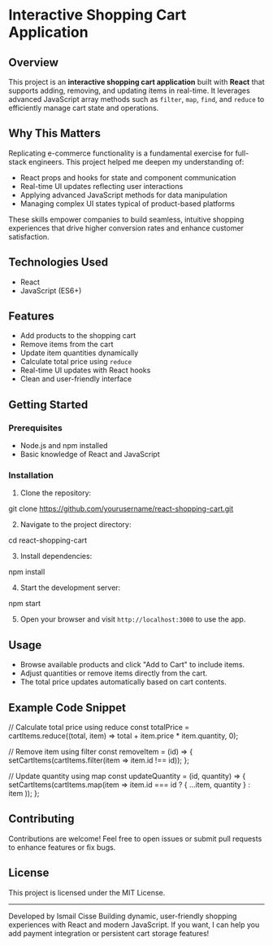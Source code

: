 # Interactive Shopping Cart Application

## Overview

This project is an **interactive shopping cart application** built with **React** that supports adding, removing, and updating items in real-time. It leverages advanced JavaScript array methods such as `filter`, `map`, `find`, and `reduce` to efficiently manage cart state and operations.

## Why This Matters

Replicating e-commerce functionality is a fundamental exercise for full-stack engineers. This project helped me deepen my understanding of:

- React props and hooks for state and component communication  
- Real-time UI updates reflecting user interactions  
- Applying advanced JavaScript methods for data manipulation  
- Managing complex UI states typical of product-based platforms  

These skills empower companies to build seamless, intuitive shopping experiences that drive higher conversion rates and enhance customer satisfaction.

## Technologies Used

- React  
- JavaScript (ES6+)  

## Features

- Add products to the shopping cart  
- Remove items from the cart  
- Update item quantities dynamically  
- Calculate total price using `reduce`  
- Real-time UI updates with React hooks  
- Clean and user-friendly interface  

## Getting Started

### Prerequisites

- Node.js and npm installed  
- Basic knowledge of React and JavaScript  

### Installation

1. Clone the repository:

git clone https://github.com/yourusername/react-shopping-cart.git


2. Navigate to the project directory:

cd react-shopping-cart


3. Install dependencies:

npm install


4. Start the development server:

npm start


5. Open your browser and visit `http://localhost:3000` to use the app.

## Usage

- Browse available products and click "Add to Cart" to include items.  
- Adjust quantities or remove items directly from the cart.  
- The total price updates automatically based on cart contents.

## Example Code Snippet

// Calculate total price using reduce
const totalPrice = cartItems.reduce((total, item) => total + item.price * item.quantity, 0);

// Remove item using filter
const removeItem = (id) => {
setCartItems(cartItems.filter(item => item.id !== id));
};

// Update quantity using map
const updateQuantity = (id, quantity) => {
setCartItems(cartItems.map(item =>
item.id === id ? { ...item, quantity } : item
));
};

## Contributing

Contributions are welcome! Feel free to open issues or submit pull requests to enhance features or fix bugs.

## License

This project is licensed under the MIT License.

---

Developed by Ismail Cisse 
Building dynamic, user-friendly shopping experiences with React and modern JavaScript.
If you want, I can help you add payment integration or persistent cart storage features!
